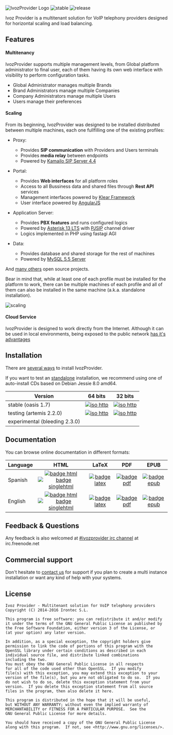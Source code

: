 ![IvozProvider Logo](portals/public/images/logoprovider.png) ![stable](portals/public/images/stable-1.7-blue.png) ![release](portals/public/images/release-oasis-14b9bc.png)

Ivoz Provider is a multitenant solution for VoIP telephony providers designed for horizontal scaling and load balancing.

## Features
#### Multitenancy
IvozProvider supports multiple management levels, from Global platform administrator to final user, each of them having its own web interface with visibility to perform configuration tasks.

 * Global Administrator manages multiple Brands
 * Brand Administrators manage multiple Companies
 * Company Administrators manage multiple Users
 * Users manage their preferences

#### Scaling
From its beginning, IvozProvider was designed to be installed distributed between multiple machines, each one fullfilling one of the existing profiles:

 * Proxy:
   - Provides **SIP communication** with Providers and Users terminals
   - Provides **media relay** between endpoints
   - Powered by [Kamailo SIP Server 4.4](https://www.kamailio.org/w/)

 * Portal:
   - Provides **Web interfaces** for all platform roles
   - Access to all Bussiness data and shared files through **Rest API** services
   - Management interfaces powered by [Klear Framework](https://www.irontec.com/internet/klear)
   - User interface powered by [AngularJS](https://angularjs.org/)

 * Application Server:
   - Provides **PBX features** and runs configured logics
   - Powered by [Asterisk 13 LTS](http://www.asterisk.org/) with [PJSIP](http://www.pjsip.org/) channel driver
   - Logics implemented in PHP using fastagi AGI

 * Data:
   - Provides database and shared storage for the rest of machines
   - Powered by [MySQL 5.5 Server](http://www.mysql.com/)

And [many others](https://irontec.github.io/ivozprovider/en/oasis/intro/what_is_inside.html) open source projects.

Bear in mind that, while at least one of each profile must be installed for the platform to work, there can be multiple machines of each profile and all of them can also be installed in the same machine (a.k.a. standalone installation).

![scaling](portals/public/images/horizontalscaling.png)

#### Cloud Service
IvozProvider is designed to work directly from the Internet. Although it can be used in local environments, being exposed to the public network [has it's advantages](https://irontec.github.io/ivozprovider/en/oasis/intro/what_is_ivozprovider.html#exposed-to-the-public-network)

## Installation

There are [several ways](https://irontec.github.io/ivozprovider/en/oasis/installation) to install IvozProvider.

If you want to test an [standalone](https://irontec.github.io/ivozprovider/en/oasis/installation/install_types.html#instalacion-standalone) installation, we recommend using one of auto-install CDs based on Debian Jessie 8.0 amd64.


| Version  | 64 bits  | 32 bits |
|----------|:--------:|:-------:|
|stable (oasis 1.7) | [![iso http](portals/public/images/iso-http-green.png)](http://packages.irontec.com/isos/ivozprovider-1.7.0-oasis-amd64.iso)| [![iso http](portals/public/images/iso-http-green.png)](http://packages.irontec.com/isos/ivozprovider-1.7.0-oasis-i386.iso)|
|testing (artemis 2.2.0) | [![iso http](portals/public/images/iso-http-green.png)](http://packages.irontec.com/isos/ivozprovider-2.2~2.2.0-artemis-amd64.iso)| [![iso http](portals/public/images/iso-http-green.png)](http://packages.irontec.com/isos/ivozprovider-2.2~2.2.0-artemis-i386.iso)|
|experimental (bleeding 2.3.0) | |


## Documentation

You can browse online documentation in different formats:

| Language | HTML | LaTeX | PDF | EPUB |
|----------|:----:|:-----:|:---:|:----:|
| Spanish  | [![badge html](portals/public/images/doc-html-green.png)](https://irontec.github.io/ivozprovider/es/oasis) [![badge singlehtml](portals/public/images/doc-singlehtml-green.png)](https://irontec.github.io/ivozprovider/essingle/oasis) | [![badge latex](portals/public/images/doc-latex-ff69b4.png)](https://irontec.github.io/ivozprovider/eslatex/oasis/IvozProvider.tex) | [![badge pdf](portals/public/images/doc-pdf-blue.png)](https://irontec.github.io/ivozprovider/eslatex/oasis/IvozProvider.pdf) | [![badge epub](portals/public/images/doc-epub-orange.png)](https://irontec.github.io/ivozprovider/esepub/oasis/IvozProvider.epub) |
| English  | [![badge html](portals/public/images/doc-html-green.png)](https://irontec.github.io/ivozprovider/en/oasis) [![badge singlehtml](portals/public/images/doc-singlehtml-green.png)](https://irontec.github.io/ivozprovider/ensingle/oasis) | [![badge latex](portals/public/images/doc-latex-ff69b4.png)](https://irontec.github.io/ivozprovider/enlatex/oasis/IvozProvider.tex) | [![badge pdf](portals/public/images/doc-pdf-blue.png)](https://irontec.github.io/ivozprovider/enlatex/oasis/IvozProvider.pdf) | [![badge epub](portals/public/images/doc-epub-orange.png)](https://irontec.github.io/ivozprovider/esepub/oasis/IvozProvider.epub) |


## Feedback & Questions

Any feedback is also welcomed at [#ivozprovider irc channel](https://webchat.freenode.net/?channels=ivozprovider) at irc.freenode.net

## Commercial support

Don't hesitate to [contact us](https://www.irontec.com/contacto) for support if you plan to create a multi instance installation or want any kind of help with your systems.

## License
    Ivoz Provider - Multitenant solution for VoIP telephony providers
    Copyright (C) 2014-2016 Irontec S.L.

    This program is free software: you can redistribute it and/or modify
    it under the terms of the GNU General Public License as published by
    the Free Software Foundation, either version 3 of the License, or
    (at your option) any later version.

    In addition, as a special exception, the copyright holders give
    permission to link the code of portions of this program with the
    OpenSSL library under certain conditions as described in each
    individual source file, and distribute linked combinations
    including the two.
    You must obey the GNU General Public License in all respects
    for all of the code used other than OpenSSL.  If you modify
    file(s) with this exception, you may extend this exception to your
    version of the file(s), but you are not obligated to do so.  If you
    do not wish to do so, delete this exception statement from your
    version.  If you delete this exception statement from all source
    files in the program, then also delete it here.

    This program is distributed in the hope that it will be useful,
    but WITHOUT ANY WARRANTY; without even the implied warranty of
    MERCHANTABILITY or FITNESS FOR A PARTICULAR PURPOSE.  See the
    GNU General Public License for more details.

    You should have received a copy of the GNU General Public License
    along with this program.  If not, see <http://www.gnu.org/licenses/>.

